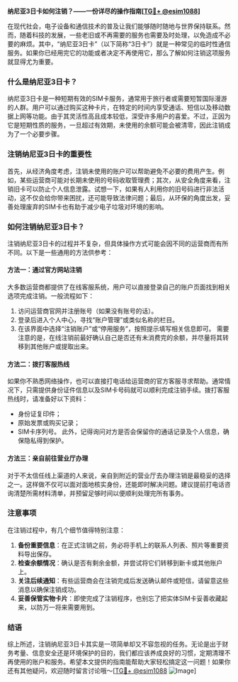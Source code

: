 **纳尼亚3日卡如何注销？——一份详尽的操作指南[[TG💪+ @esim1088](https://t.me/s/esim1088)]**

在现代社会，电子设备和通信技术的普及让我们能够随时随地与世界保持联系。然而，随着科技的发展，一些老旧或不再需要的服务也需要及时处理，以免造成不必要的麻烦。其中，“纳尼亚3日卡”（以下简称“3日卡”）就是一种常见的临时性通信服务。如果你已经用完它的功能或者决定不再使用它，那么了解如何注销这项服务就显得尤为重要。

### 什么是纳尼亚3日卡？

纳尼亚3日卡是一种短期有效的SIM卡服务，通常用于旅行者或需要短暂国际漫游的人群。用户可以通过购买这种卡片，在特定的时间内享受通话、短信以及移动数据上网等功能。由于其灵活性高且成本较低，深受许多用户的喜爱。不过，正因为它是短期性质的服务，一旦超过有效期，未使用的余额可能会被清零，因此注销成为了一个必要步骤。

### 注销纳尼亚3日卡的重要性

首先，从经济角度考虑，注销未使用的账户可以帮助避免不必要的费用产生。例如，某些运营商可能对长期未使用的号码收取管理费；其次，从安全角度来看，注销旧卡可以防止个人信息泄露。试想一下，如果有人利用你的旧号码进行非法活动，这不仅会给你带来困扰，还可能导致法律问题；最后，从环保的角度出发，妥善处理废弃的SIM卡也有助于减少电子垃圾对环境的影响。

### 如何注销纳尼亚3日卡？

注销纳尼亚3日卡的过程并不复杂，但具体操作方式可能会因不同的运营商而有所不同。以下是一些通用的方法供参考：

#### 方法一：通过官方网站注销
大多数运营商都提供了在线客服系统，用户可以直接登录自己的账户页面找到相关选项完成注销。一般流程如下：
1. 访问运营商官网并注册账号（如果没有账号的话）。
2. 登录后进入个人中心，寻找“账户管理”或类似名称的栏目。
3. 在该界面中选择“注销账户”或“停用服务”，按照提示填写相关信息即可。
需要注意的是，在线注销前最好确认自己是否还有未消费完的余额，并尽量将其转移到其他账户或提取出来。

#### 方法二：拨打客服热线
如果你不熟悉网络操作，也可以直接打电话给运营商的官方客服寻求帮助。通常情况下，只需提供身份证件信息以及SIM卡号码就可以顺利完成注销手续。拨打客服热线时，请准备好以下资料：
- 身份证复印件；
- 原始发票或购买记录；
- SIM卡序列号。
此外，记得询问对方是否会保留你的通话记录及个人信息，确保隐私得到保护。

#### 方法三：亲自前往营业厅办理
对于不太信任线上渠道的人来说，亲自到附近的营业厅去办理注销是最稳妥的选择之一。这样做不仅可以面对面地核实身份，还能即时解决问题。建议提前打电话咨询清楚所需材料清单，并预留足够时间以便顺利处理完所有事务。

### 注意事项

在注销过程中，有几个细节值得特别注意：
1. **备份重要信息**：在正式注销之前，务必将手机上的联系人列表、照片等重要资料导出保存。
2. **检查余额情况**：确认是否有剩余金额，并尝试将它们转移到新卡或其他账户上。
3. **关注后续通知**：有些运营商会在注销完成后发送确认邮件或短信，请留意这些消息以确保注销成功。
4. **妥善保管实物卡片**：即使完成了注销程序，也别忘了把实体SIM卡妥善收藏起来，以防万一将来需要用到。

### 结语

综上所述，注销纳尼亚3日卡其实是一项简单却又不容忽视的任务。无论是出于财务考量、信息安全还是环境保护的目的，我们都应该养成良好的习惯，定期清理不再使用的账户和服务。希望本文提供的指南能帮助大家轻松搞定这一问题！如果你还有其他疑问，欢迎随时留言讨论哦～[[TG💪+ @esim1088](https://t.me/s/esim1088) ![Image](https://i.postimg.cc/4NQfJmqS/Snipaste-2025-05-13-00-14-12.png)]